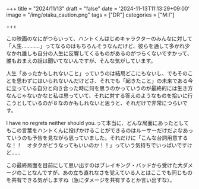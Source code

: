 +++
title = "2024/11/13"
draft = "false"
date = '2024-11-13T11:13:29+09:00'
image = "/img/otaku_caution.png"
tags = ["DR"]
categories = ["M:I"]

+++

この映画のなにがつらいって、ハントくんはじめキャラクターのみんなに対して「人生…………」ってなるのはもちろんそうなんだけど、彼らを通して多かれ少なかれ誰しも自分の人生に反響してくるものがあるのがつらくないですかって、誰もおまえの話は聞いてないんですが、そんな気がしています。

人生「あったかもしれないこと」っていうのは結局どこにもないし、でもそのことを思わずにはいられないんだけどさ、それでも「起きたこと」の未来である今に立っている自分と向き合った時に何を思うのかっていうのが最終的には生き方なんじゃないかなと私は思っていて、それに対する答えのようなものを拾いに行こうとしているのが８なのかもしれないと思うと、それだけで非常につらいです。

I have no regrets neither should you.って本当に、どんな局面にあったとしてもこの言葉をハントくんに投げかけることができるのはルーサーだけだよなあっていうのも予告を見ながら思っていました。それだけに「こんな台詞用意するな！！　オタクがどうなってもいいのか！！」っていう気持ちでいっぱいですけど……

この最終局面を目前にして思い出すのはブレイキング・バッドから受けた大ダメージのことなんですが、あの立ち直れなさを覚えている人とはここでも同じものを共有できる気がしますね（急にダメージを共有するとか言い出すな）。
